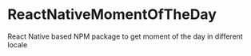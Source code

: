 # ReactNativeMomentOfTheDay
React Native based NPM package to get moment of the day in different locale
